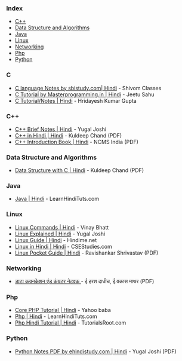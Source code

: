 ### Index

* [C++](#cpp)
* [Data Structure and Algorithms](#data-structure-and-algorithms)
* [Java](#java)
* [Linux](#linux)
* [Networking](#networking)
* [Php](#php)
* [Python](#python)


### <a id="c"></a>C

* [C language Notes by sbistudy.com\| Hindi](https://www.sbistudy.com/c-language-notes-in-hindi/) - Shivom Classes
* [C Tutorial by Masterprogramming.in \| Hindi](https://masterprogramming.in/learn-c-language-tutorial-in-hindi/) - Jeetu Sahu
* [C Tutorial/Notes \| Hindi](https://programming-tutorial-hindi.blogspot.com/p/index.html) - Hridayesh Kumar Gupta


### <a id="cpp"></a>C++

* [C++ Brief Notes \| Hindi](https://ehindistudy.com/2020/12/01/cpp-notes-in-hindi/) - Yugal Joshi
* [C++ in Hindi \| Hindi](https://www.bccfalna.com/IOC-AllEBooks/CPPinHindi.pdf) - Kuldeep Chand (PDF)
* [C++ Introduction Book \| Hindi](https://ncsmindia.com/wp-content/uploads/2012/04/c++-hindi.pdf) - NCMS India (PDF)


### Data Structure and Algorithms

* [Data Structure with C \| Hindi](http://www.bccfalna.com/IOC-AllEBooks/DSnAinHindi.pdf) - Kuldeep Chand (PDF)


### Java

* [Java \| Hindi](https://www.learnhindituts.com/java) - LearnHindiTuts.com


### Linux

* [Linux Commands \| Hindi](https://ehindistudy.com/2022/06/24/linux-commands-hindi/) - Vinay Bhatt
* [Linux Explained \| Hindi](https://ehindistudy.com/2022/03/31/linux-hindi/) - Yugal Joshi
* [Linux Guide \| Hindi](https://hindime.net/linux-kya-hai-hindi/) - Hindime.net
* [Linux in Hindi \| Hindi](https://csestudies.com/linux-in-hindi/) - CSEStudies.com
* [Linux Pocket Guide \| Hindi](https://ia800305.us.archive.org/27/items/LinuxPocketGuideInHindi/LinuxPocketGuideInHindi.pdf) - Ravishankar Shrivastav (PDF)


### Networking

* [ डाटा कयनकेशन एंड कंयटर नेटवक ](https://www.aicte-india.org/sites/default/files/HINDI_BOOKS/BOOK%203.pdf) -  ई.हरश दाधीच, ई.वकास माथर (PDF)


### Php

* [Core PHP Tutorial \| Hindi](https://youtube.com/playlist?list=PL0b6OzIxLPbyrzCMJOFzLnf_-_5E_dkzs&si=tiekSh6nKxtn0DmC) - Yahoo baba
* [Php \| Hindi](https://www.learnhindituts.com/php) - LearnHindiTuts.com
* [Php Hindi Tutorial \| Hindi](http://tutorialsroot.com/php/index.html) - TutorialsRoot.com


### Python

* [Python Notes PDF by ehindistudy.com \| Hindi](https://drive.google.com/file/d/1cnJ6Uksso2UXwC5OHBAGk3miMzSveBvr/view) - Yugal Joshi (PDF)


